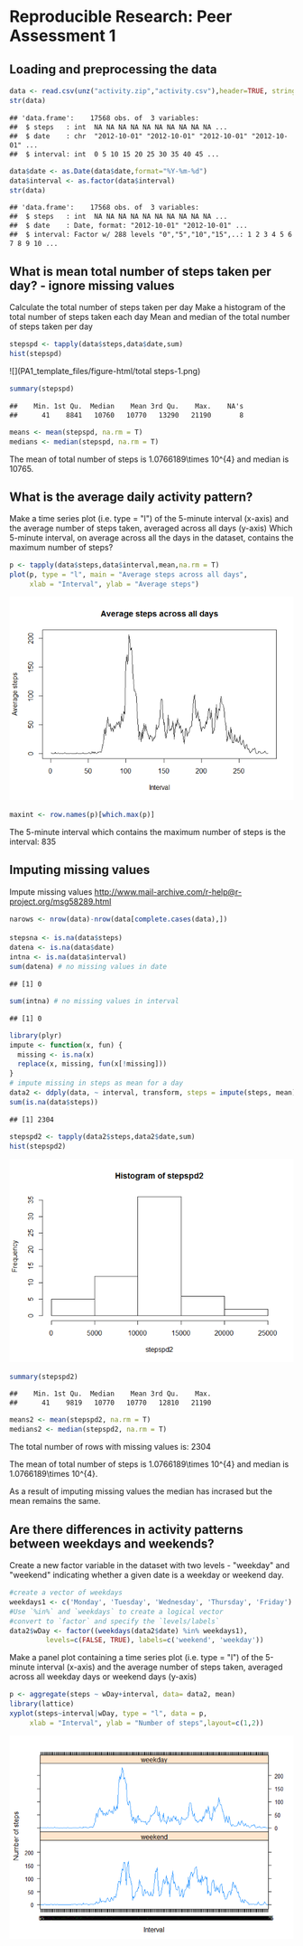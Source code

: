 # Reproducible Research: Peer Assessment 1


## Loading and preprocessing the data


```r
data <- read.csv(unz("activity.zip","activity.csv"),header=TRUE, stringsAsFactors = FALSE)
str(data)
```

```
## 'data.frame':	17568 obs. of  3 variables:
##  $ steps   : int  NA NA NA NA NA NA NA NA NA NA ...
##  $ date    : chr  "2012-10-01" "2012-10-01" "2012-10-01" "2012-10-01" ...
##  $ interval: int  0 5 10 15 20 25 30 35 40 45 ...
```

```r
data$date <- as.Date(data$date,format="%Y-%m-%d")
data$interval <- as.factor(data$interval)
str(data)
```

```
## 'data.frame':	17568 obs. of  3 variables:
##  $ steps   : int  NA NA NA NA NA NA NA NA NA NA ...
##  $ date    : Date, format: "2012-10-01" "2012-10-01" ...
##  $ interval: Factor w/ 288 levels "0","5","10","15",..: 1 2 3 4 5 6 7 8 9 10 ...
```

## What is mean total number of steps taken per day? - ignore missing values
Calculate the total number of steps taken per day
Make a histogram of the total number of steps taken each day
Mean and median of the total number of steps taken per day


```r
stepspd <- tapply(data$steps,data$date,sum)
hist(stepspd)
```

![](PA1_template_files/figure-html/total steps-1.png) 

```r
summary(stepspd)
```

```
##    Min. 1st Qu.  Median    Mean 3rd Qu.    Max.    NA's 
##      41    8841   10760   10770   13290   21190       8
```

```r
means <- mean(stepspd, na.rm = T)
medians <- median(stepspd, na.rm = T)
```

The mean of total number of steps is 1.0766189\times 10^{4} and 
median is 10765.

## What is the average daily activity pattern?

Make a time series plot (i.e. type = "l") of the 5-minute interval (x-axis) and the average number of steps taken, averaged across all days (y-axis)
Which 5-minute interval, on average across all the days in the dataset, contains the maximum number of steps?


```r
p <- tapply(data$steps,data$interval,mean,na.rm = T)
plot(p, type = "l", main = "Average steps across all days", 
     xlab = "Interval", ylab = "Average steps")
```

![](PA1_template_files/figure-html/pattern-1.png) 

```r
maxint <- row.names(p)[which.max(p)]
```

The 5-minute interval which contains the maximum number of steps is 
the interval: 835

## Imputing missing values



Impute missing values
<http://www.mail-archive.com/r-help@r-project.org/msg58289.html>


```r
narows <- nrow(data)-nrow(data[complete.cases(data),])

stepsna <- is.na(data$steps)
datena <- is.na(data$date)
intna <- is.na(data$interval)
sum(datena) # no missing values in date
```

```
## [1] 0
```

```r
sum(intna) # no missing values in interval
```

```
## [1] 0
```

```r
library(plyr)
impute <- function(x, fun) {
  missing <- is.na(x)
  replace(x, missing, fun(x[!missing]))
}
# impute missing in steps as mean for a day
data2 <- ddply(data, ~ interval, transform, steps = impute(steps, mean))
sum(is.na(data$steps))
```

```
## [1] 2304
```

```r
stepspd2 <- tapply(data2$steps,data2$date,sum)
hist(stepspd2)
```

![](PA1_template_files/figure-html/impute_missing-1.png) 

```r
summary(stepspd2)
```

```
##    Min. 1st Qu.  Median    Mean 3rd Qu.    Max. 
##      41    9819   10770   10770   12810   21190
```

```r
means2 <- mean(stepspd2, na.rm = T)
medians2 <- median(stepspd2, na.rm = T)
```

The total number of rows with missing values is: 2304

The mean of total number of steps is 1.0766189\times 10^{4} and 
median is 1.0766189\times 10^{4}.

As a result of imputing missing values the median has incrased but the mean remains the same.

## Are there differences in activity patterns between weekdays and weekends?
Create a new factor variable in the dataset with two levels - "weekday" and "weekend" indicating whether a given date is a weekday or weekend day.


```r
#create a vector of weekdays
weekdays1 <- c('Monday', 'Tuesday', 'Wednesday', 'Thursday', 'Friday')
#Use `%in%` and `weekdays` to create a logical vector
#convert to `factor` and specify the `levels/labels`
data2$wDay <- factor((weekdays(data2$date) %in% weekdays1), 
         levels=c(FALSE, TRUE), labels=c('weekend', 'weekday'))
```
Make a panel plot containing a time series plot (i.e. type = "l") of the 5-minute interval (x-axis) and the average number of steps taken, averaged across all weekday days or weekend days (y-axis)


```r
p <- aggregate(steps ~ wDay+interval, data= data2, mean)
library(lattice)
xyplot(steps~interval|wDay, type = "l", data = p, 
     xlab = "Interval", ylab = "Number of steps",layout=c(1,2))
```

![](PA1_template_files/figure-html/DayofWeekplot-1.png) 
